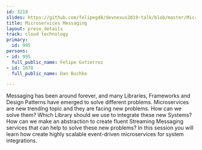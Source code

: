 ```yaml
---
id: 3218
slides: https://github.com/felipeg48/devnexus2019-talk/blob/master/Microservices%20Messaging.pdf
title: Microservices Messaging
layout: preso_details
track: cloud technology
primary:
  id: 995
persons:
- id: 995
  full_public_name: Felipe Gutierrez
- id: 1678
  full_public_name: Dan Buchko

---
```

Messaging has been around forever, and many Libraries, Frameworks and Design Patterns have emerged to solve different problems. Microservices are new trending topic and they are facing new problems. How can we solve them? Which Library should we use to integrate these new Systems? How can we make an abstraction to create fluent Streaming Messaging services that can help to solve these new problems? In this session you will learn how create highly scalable event-driven microservices for system integrations.
